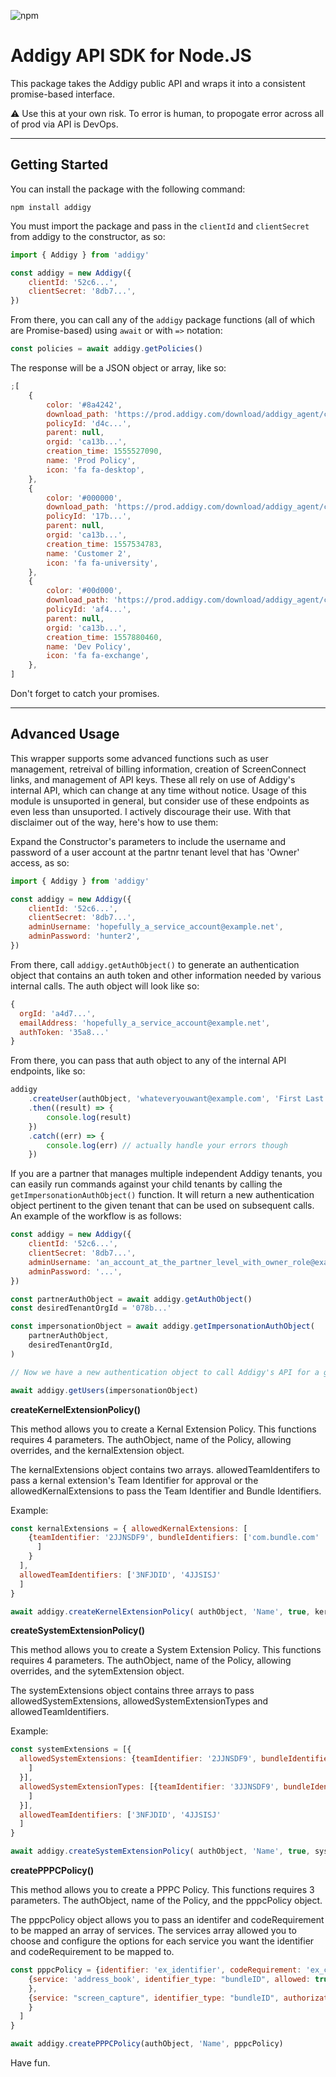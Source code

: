 ![npm](https://img.shields.io/npm/v/addigy.svg?style=flat-square)

# Addigy API SDK for Node.JS

This package takes the Addigy public API and wraps it into a consistent promise-based interface.

:warning: Use this at your own risk. To error is human, to propogate error across all of prod via API is DevOps.

---

## Getting Started

You can install the package with the following command:

```
npm install addigy
```

You must import the package and pass in the `clientId` and `clientSecret` from addigy to the constructor, as so:

```js
import { Addigy } from 'addigy'

const addigy = new Addigy({
    clientId: '52c6...',
    clientSecret: '8db7...',
})
```

From there, you can call any of the `addigy` package functions (all of which are Promise-based) using `await` or with `=>` notation:

```js
const policies = await addigy.getPolicies()
```

The response will be a JSON object or array, like so:

```js
;[
    {
        color: '#8a4242',
        download_path: 'https://prod.addigy.com/download/addigy_agent/ca13b.../d4c...',
        policyId: 'd4c...',
        parent: null,
        orgid: 'ca13b...',
        creation_time: 1555527090,
        name: 'Prod Policy',
        icon: 'fa fa-desktop',
    },
    {
        color: '#000000',
        download_path: 'https://prod.addigy.com/download/addigy_agent/ca13b.../17b...',
        policyId: '17b...',
        parent: null,
        orgid: 'ca13b...',
        creation_time: 1557534783,
        name: 'Customer 2',
        icon: 'fa fa-university',
    },
    {
        color: '#00d000',
        download_path: 'https://prod.addigy.com/download/addigy_agent/ca13b.../af4...',
        policyId: 'af4...',
        parent: null,
        orgid: 'ca13b...',
        creation_time: 1557880460,
        name: 'Dev Policy',
        icon: 'fa fa-exchange',
    },
]
```

Don't forget to catch your promises.

---

## Advanced Usage

This wrapper supports some advanced functions such as user management, retreival of billing information, creation of ScreenConnect links, and management of API keys. These all rely on use of Addigy's internal API, which can change at any time without notice. Usage of this module is unsuported in general, but consider use of these endpoints as even less than unsuported. I actively discourage their use. With that disclaimer out of the way, here's how to use them:

Expand the Constructor's parameters to include the username and password of a user account at the partnr tenant level that has 'Owner' access, as so:

```js
import { Addigy } from 'addigy'

const addigy = new Addigy({
    clientId: '52c6...',
    clientSecret: '8db7...',
    adminUsername: 'hopefully_a_service_account@example.net',
    adminPassword: 'hunter2',
})
```

From there, call `addigy.getAuthObject()` to generate an authentication object that contains an auth token and other information needed by various internal calls. The auth object will look like so:

```js
{
  orgId: 'a4d7...',
  emailAddress: 'hopefully_a_service_account@example.net',
  authToken: '35a8...'
}
```

From there, you can pass that auth object to any of the internal API endpoints, like so:

```js
addigy
    .createUser(authObject, 'whateveryouwant@example.com', 'First Last', [], 'user')
    .then((result) => {
        console.log(result)
    })
    .catch((err) => {
        console.log(err) // actually handle your errors though
    })
```

If you are a partner that manages multiple independent Addigy tenants, you can easily run commands against your child tenants by calling the `getImpersonationAuthObject()` function. It will return a new authentication object pertinent to the given tenant that can be used on subsequent calls. An example of the workflow is as follows:

```js
const addigy = new Addigy({
    clientId: '52c6...',
    clientSecret: '8db7...',
    adminUsername: 'an_account_at_the_partner_level_with_owner_role@example.net',
    adminPassword: '...',
})

const partnerAuthObject = await addigy.getAuthObject()
const desiredTenantOrgId = '078b...'

const impersonationObject = await addigy.getImpersonationAuthObject(
    partnerAuthObject,
    desiredTenantOrgId,
)

// Now we have a new authentication object to call Addigy's API for a given tenant

await addigy.getUsers(impersonationObject)
```



**createKernelExtensionPolicy()**

This method allows you to create a Kernal Extension Policy.  This functions requires 4 parameters. The authObject, name of the Policy, allowing overrides, and the kernalExtension object. 

The kernalExtensions object contains two arrays. allowedTeamIdentifers to pass a kernal extension's Team Identifier for approval or the allowedKernalExtensions to pass the Team Identifier and Bundle Identifiers. 

Example: 

```javascript
const kernalExtensions = { allowedKernalExtensions: [
    {teamIdentifier: '2JJNSDF9', bundleIdentifiers: ['com.bundle.com'
      ]
    }
  ],
  allowedTeamIdentifiers: ['3NFJDID', '4JJSISJ'
  ]
}

await addigy.createKernelExtensionPolicy( authObject, 'Name', true, kernalExtensions)

```



**createSystemExtensionPolicy()**

This method allows you to create a System Extension Policy.  This functions requires 4 parameters. The authObject, name of the Policy, allowing overrides, and the sytemExtension object. 

The systemExtensions object contains three arrays to pass allowedSystemExtensions, allowedSystemExtensionTypes and allowedTeamIdentifiers.

Example: 

```javascript
const systemExtensions = [{
  allowedSystemExtensions: {teamIdentifier: '2JJNSDF9', bundleIdentifiers: ['com.bundle.com'
    ]
  }],
  allowedSystemExtensionTypes: [{teamIdentifier: '3JJNSDF9', bundleIdentifiers: ['com.bundle.com'
    ]
  }],
  allowedTeamIdentifiers: ['3NFJDID', '4JJSISJ'
  ]
}

await addigy.createSystemExtensionPolicy( authObject, 'Name', true, systemExtensions)

```



**createPPPCPolicy()**

This method allows you to create a PPPC Policy.  This functions requires 3 parameters. The authObject, name of the Policy, and the pppcPolicy object. 

The pppcPolicy object allows you to pass an identifer and codeRequirement to be mapped an array of services. The services array allowed you to choose and configure the options for each service you want the identifier and codeRequirement to be mapped to. 

```javascript
const pppcPolicy = {identifier: 'ex_identifier', codeRequirement: 'ex_coderequirement', services: [
    {service: 'address_book', identifier_type: "bundleID", allowed: true
    },
    {service: "screen_capture", identifier_type: "bundleID", authorization: "AllowStandardUserToSetSystemService"
    }
  ]
}

await addigy.createPPPCPolicy(authObject, 'Name', pppcPolicy)
```



Have fun.